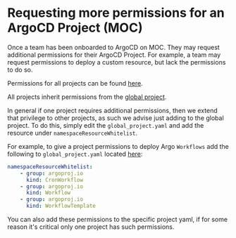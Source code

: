 # Requesting more permissions for an ArgoCD Project (MOC)

Once a team has been onboarded to ArgoCD on MOC. They may request additional permissions for their ArgoCD Project. For example, a team
may request permissions to deploy a custom resource, but lack the permissions to do so.

Permissions for all projects can be found [here](https://github.com/operate-first/continuous-deployment/tree/master/manifests/overlays/moc-infra/projects).

All projects inherit permissions from the [global project](https://github.com/operate-first/continuous-deployment/blob/master/manifests/overlays/moc-infra/projects/global_project.yaml).

In general if one project requires additional permissions, then we extend that privilege to other projects, as such we advise just adding to the global project. To do this, simply edit the `global_project.yaml` and add the resource under `namespaceResourceWhitelist`.

For example, to give a project permissions to deploy Argo `Workflows` add the following to `global_project.yaml` located [here](https://github.com/operate-first/continuous-deployment/blob/master/manifests/overlays/moc-infra/projects/global_project.yaml#L6):

```yaml
namespaceResourceWhitelist:
    - group: argoproj.io
      kind: CronWorkflow
    - group: argoproj.io
      kind: Workflow
    - group: argoproj.io
      kind: WorkflowTemplate
```

You can also add these permissions to the specific project yaml, if for some reason it's critical only one project has such permissions.
